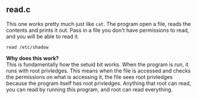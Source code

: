 ## read.c

This one works pretty much just like `cat`. The program open a file, reads the contents and prints it out. Pass in a file you don't have permissions to read, and you will be able to read it.

`read /etc/shadow`

**Why does this work?**  
This is fundamentally how the setuid bit works. When the program is run, it runs with root privledges. This means when the file is accessed and checks the permissions on what is accessing it, the file sees root privledges because the program itself has root privledges. Anything that root can read, you can read by running this program, and root can read everything.
